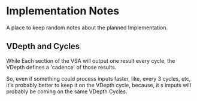 
# Implementation Notes

A place to keep random notes about the planned Implementation.


## VDepth and Cycles

While Each section of the VSA will output one result every cycle, the VDepth defines a 'cadence' of those results.

So, even if something could process inputs faster, like, every 3 cycles, etc, it's probably better to keep it on the VDepth cycle, because, it
s imputs will probably be coming on the same VDepth Cycles.





